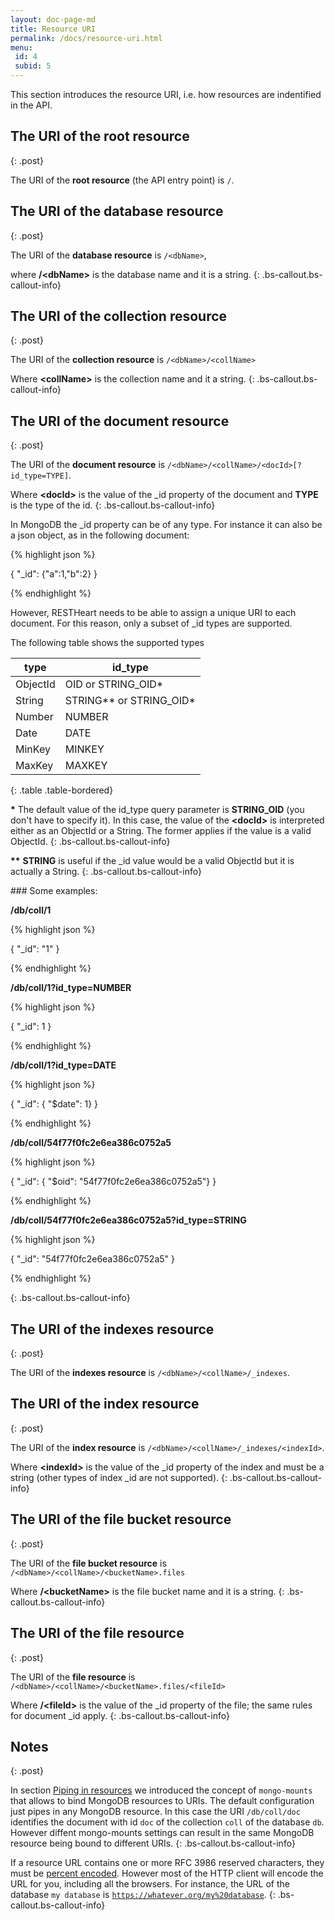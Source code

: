 ```yaml
---
layout: doc-page-md
title: Resource URI
permalink: /docs/resource-uri.html
menu:
 id: 4
 subid: 5
---
```


This section introduces the resource URI, i.e. how resources are indentified in the API.

## The URI of the root resource
{: .post}

The URI of the __root resource__ (the API entry point) is <code>/</code>.

## The URI of the database resource
{: .post}

The URI of the __database resource__ is <code>/&lt;dbName&gt;</code>, 

where __/&lt;dbName&gt;__ is the database name and it is a string.
{: .bs-callout.bs-callout-info}

## The URI of the collection resource
{: .post}

The URI of the __collection resource__ is <code>/&lt;dbName&gt;/&lt;collName&gt;</code>

Where __&lt;collName&gt;__ is the collection name and it a string.
{: .bs-callout.bs-callout-info}

## The URI of the document resource
{: .post}

The URI of the __document resource__ is <code>/&lt;dbName&gt;/&lt;collName&gt;/&lt;docId&gt;[?id_type=TYPE]</code>.

Where __&lt;docId&gt;__ is the value of the _id property of the document and __TYPE__ is the type of the id.
{: .bs-callout.bs-callout-info}

In MongoDB the _id property can be of any type. For instance it can also be a json object, as in the following document:

{% highlight json %}

 { "_id": {"a":1,"b":2} }

{% endhighlight %}

However, RESTHeart needs to be able to assign a unique URI to each document. For this reason, only a subset of _id types are supported.

The following table shows the supported types

|type               |id_type       |
|-------------------|--------------|
|ObjectId           | OID or STRING_OID*   |
|String             | STRING** or STRING_OID*|
|Number             | NUMBER       |
|Date               | DATE         |
|MinKey             | MINKEY       |
|MaxKey             | MAXKEY       |
{: .table .table-bordered}

__*__ The default value of the id_type query parameter is __STRING_OID__ (you don't have to specify it). In this case, the value of the __&lt;docId&gt;__ is interpreted either as an ObjectId or a String. The former applies if the value is a valid ObjectId.
{: .bs-callout.bs-callout-info}

__**__ __STRING__ is useful if the _id value would be a valid ObjectId but it is actually a String.
{: .bs-callout.bs-callout-info}

### Some examples:

__/db/coll/1__

{% highlight json %}

 { "_id": "1" }

{% endhighlight %}

__/db/coll/1?id_type=NUMBER__

{% highlight json %}

 { "_id": 1 }

{% endhighlight %}

__/db/coll/1?id_type=DATE__

{% highlight json %}

 { "_id": { "$date": 1} }

{% endhighlight %}

__/db/coll/54f77f0fc2e6ea386c0752a5__

{% highlight json %}

 { "_id": { "$oid": "54f77f0fc2e6ea386c0752a5"} }

{% endhighlight %}

__/db/coll/54f77f0fc2e6ea386c0752a5?id_type=STRING__

{% highlight json %}

 { "_id": "54f77f0fc2e6ea386c0752a5" }

{% endhighlight %}

{: .bs-callout.bs-callout-info}

## The URI of the indexes resource
{: .post}

The URI of the __indexes resource__ is <code>/&lt;dbName&gt;/&lt;collName&gt;/_indexes</code>.

## The URI of the index resource
{: .post}

The URI of the __index resource__ is <code>/&lt;dbName&gt;/&lt;collName&gt;/_indexes/&lt;indexId&gt;</code>.

Where __&lt;indexId&gt;__ is the value of the _id property of the index and must be a string (other types of index _id are not supported).
{: .bs-callout.bs-callout-info}

## The URI of the file bucket resource
{: .post}

The URI of the __file bucket resource__ is <code>/&lt;dbName&gt;/&lt;collName&gt;/&lt;bucketName&gt;.files</code>

Where __/&lt;bucketName&gt;__ is the file bucket name and it is a string.
{: .bs-callout.bs-callout-info}

## The URI of the file resource
{: .post}

The URI of the __file resource__ is <code>/&lt;dbName&gt;/&lt;collName&gt;/&lt;bucketName&gt;.files/&lt;fileId&gt;</code>

Where __/&lt;fileId&gt;__ is the value of the _id property of the file; the same rules for document _id apply.
{: .bs-callout.bs-callout-info}

## Notes
{: .post}

In section [Piping in resources](./piping-resources.html) we introduced the concept of <code>mongo-mounts</code> that allows to bind MongoDB resources to URIs. 
The default configuration just pipes in any MongoDB resource. In this case the URI <code>/db/coll/doc</code> identifies the document with id <code>doc</code> of the collection <code>coll</code> of the database <code>db</code>.
However diffent mongo-mounts settings can result in the same MongoDB resource being bound to different URIs.
{: .bs-callout.bs-callout-info}

If a resource URL contains one or more RFC 3986 reserved characters, they must be [percent encoded](https://en.wikipedia.org/wiki/Percent-encoding). However most of the HTTP client will encode the URL for you, including all the browsers. For instance, the URL of the database <code>my database</code> is <code>https://whatever.org/my%20database</code>.
{: .bs-callout.bs-callout-info}
